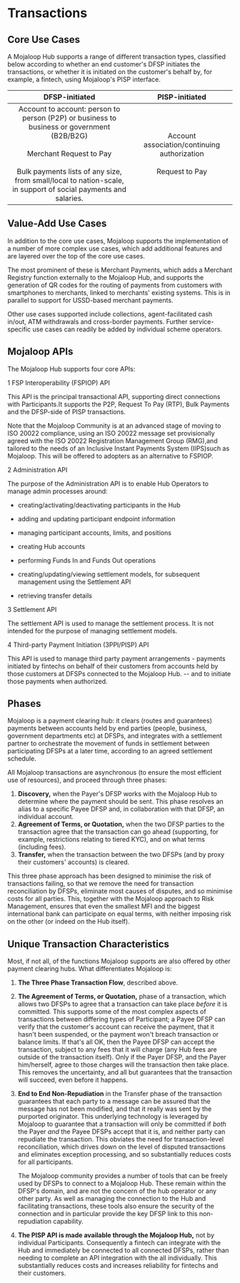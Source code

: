 
# Transactions

## Core Use Cases

A Mojaloop Hub supports a range of different transaction types,
classified below according to whether an end customer's DFSP initiates
the transactions, or whether it is initiated on the customer's behalf
by, for example, a fintech, using Mojaloop's PISP interface.

|DFSP-initiated|PISP-initiated|
|:--------------:|:--------------:|
|Account to account: person to person (P2P) or business to business or government (B2B/B2G)<br><br>Merchant Request to Pay<br><br>Bulk payments lists of any size, from small/local to nation-scale, in support of social payments and salaries.|Account association/continuing authorization<br><br>Request to Pay|

## Value-Add Use Cases

In addition to the core use cases, Mojaloop supports the implementation
of a number of more complex use cases, which add additional features and
are layered over the top of the core use cases.

The most prominent of these is Merchant Payments, which adds a Merchant
Registry function externally to the Mojaloop Hub, and supports the
generation of QR codes for the routing of payments from customers with
smartphones to merchants, linked to merchants' existing systems. This is
in parallel to support for USSD-based merchant payments.

Other use cases supported include collections, agent-facilitated cash
in/out, ATM withdrawals and cross-border payments. Further
service-specific use cases can readily be added by individual scheme
operators.

## Mojaloop APIs

The Mojaloop Hub supports four core APIs:

1 FSP Interoperability (FSPIOP) API

This API is the principal transactional API, supporting direct connections with Participants.It supports the P2P, Request To Pay (RTP), Bulk Payments and the DFSP-side of PISP transactions.

Note that the Mojaloop Community is at an advanced stage of moving to ISO 20022 compliance, using an ISO 20022 message set provisionally agreed with the ISO 20022 Registration Management Group (RMG),and tailored to the needs of an Inclusive Instant Payments System (IIPS)such as Mojaloop. This will be offered to adopters as an alternative to FSPIOP.

2  Administration API

The purpose of the Administration API is to enable Hub Operators to manage admin processes around:

-   creating/activating/deactivating participants in the Hub

-   adding and updating participant endpoint information

-   managing participant accounts, limits, and positions

-   creating Hub accounts

-   performing Funds In and Funds Out operations

-   creating/updating/viewing settlement models, for subsequent
    management using the Settlement API

-   retrieving transfer details

3  Settlement API

The settlement API is used to manage the settlement process. It is not intended for the purpose of managing settlement models.

4  Third-party Payment Initiation (3PPI/PISP) API

This API is used to manage third party payment arrangements - payments initiated by fintechs on behalf of their customers from accounts held by those customers at DFSPs connected to the Mojaloop Hub. -- and to initiate those payments when authorized.

## Phases 

Mojaloop is a payment clearing hub: it clears (routes and guarantees)
payments between accounts held by end parties (people, business,
government departments etc) at DFSPs, and integrates with a settlement
partner to orchestrate the movement of funds in settlement between
participating DFSPs at a later time, according to an agreed settlement
schedule.

All Mojaloop transactions are asynchronous (to ensure the most efficient
use of resources), and proceed through three phases:

1.  **Discovery,** when the Payer's DFSP works with the Mojaloop Hub to
    determine where the payment should be sent. This phase resolves an
    alias to a specific Payee DFSP and, in collaboration with that DFSP,
    an individual account.
&nbsp;
2.  **Agreement of Terms, or Quotation,** when the two DFSP parties to
    the transaction agree that the transaction can go ahead (supporting,
    for example, restrictions relating to tiered KYC), and on what terms
    (including fees).
&nbsp;
3.  **Transfer,** when the transaction between the two DFSPs (and by
    proxy their customers' accounts) is cleared.
&nbsp;

This three phase approach has been designed to minimise the risk of
transactions failing, so that we remove the need for transaction
reconciliation by DFSPs, eliminate most causes of disputes, and so
minimise costs for all parties. This, together with the Mojaloop
approach to Risk Management, ensures that even the smallest MFI and the
biggest international bank can participate on equal terms, with neither
imposing risk on the other (or indeed on the Hub itself).

## Unique Transaction Characteristics

Most, if not all, of the functions Mojaloop supports are also offered by
other payment clearing hubs. What differentiates Mojaloop is:

1.  **The Three Phase Transaction Flow**, described above.

2.  **The Agreement of Terms, or Quotation,** phase of a transaction,
    which allows two DFSPs to agree that a transaction can take place
    *before* it is committed. This supports some of the most complex
    aspects of transactions between differing types of Participant; a
    Payee DFSP can verify that the customer's account can receive the
    payment, that it hasn't been suspended, or the payment won't breach
    transaction or balance limits. If that's all OK, then the Payee DFSP
    can accept the transaction, subject to any fees that it will charge
    (any Hub fees are outside of the transaction itself). Only if the
    Payer DFSP, and the Payer him/herself, agree to those charges will
    the transaction then take place. This removes the uncertainty, and
    all but guarantees that the transaction will succeed, even before it
    happens.

3.  **End to End Non-Repudiation** in the Transfer phase of the
    transaction guarantees that each party to a message can be assured
    that the message has not been modified, and that it really was sent
    by the purported originator. This underlying technology is leveraged
    by Mojaloop to guarantee that a transaction will only be committed
    if *both* the Payer *and* the Payee DFSPs accept that it is, and
    neither party can repudiate the transaction. This obviates the need
    for transaction-level reconciliation, which drives down on the level
    of disputed transactions and eliminates exception processing, and so
    substantially reduces costs for all participants.

	The Mojaloop community provides a number of tools that can be freely used by DFSPs to connect to a Mojaloop Hub. These remain within the DFSP's domain, and are not the concern of the hub operator or any other party. As well as managing the connection to the Hub and facilitating transactions, these tools also ensure the security of the connection and in particular provide the key DFSP link to this non-repudiation capability.

4.  **The PISP API is made available through the Mojaloop Hub,** not by
    individual Participants. Consequently a fintech can integrate with
    the Hub and immediately be connected to all connected DFSPs, rather
    than needing to complete an API integration with the all
    individually. This substantially reduces costs and increases
    reliability for fintechs and their customers.